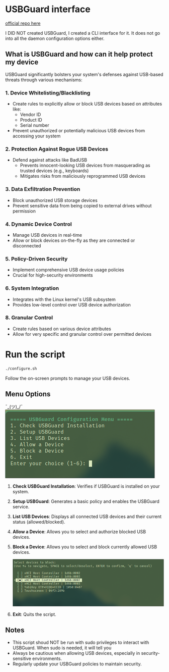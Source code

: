 # USBGuard interface
[official repo here](https://usbguard.github.io/)

I DID NOT created USBGuard, I created a CLI interface for it. It does not go
into all the daemon configuration options either.

## What is USBGuard and how can it help protect my device

USBGuard significantly bolsters your system's defenses against USB-based threats through various mechanisms:

### 1. Device Whitelisting/Blacklisting
- Create rules to explicitly allow or block USB devices based on attributes like:
  - Vendor ID
  - Product ID
  - Serial number
- Prevent unauthorized or potentially malicious USB devices from accessing your system

### 2. Protection Against Rogue USB Devices
- Defend against attacks like BadUSB
  - Prevents innocent-looking USB devices from masquerading as trusted devices (e.g., keyboards)
  - Mitigates risks from maliciously reprogrammed USB devices

### 3. Data Exfiltration Prevention
- Block unauthorized USB storage devices
- Prevent sensitive data from being copied to external drives without permission

### 4. Dynamic Device Control
- Manage USB devices in real-time
- Allow or block devices on-the-fly as they are connected or disconnected

### 5. Policy-Driven Security
- Implement comprehensive USB device usage policies
- Crucial for high-security environments

### 6. System Integration
- Integrates with the Linux kernel's USB subsystem
- Provides low-level control over USB device authorization

### 8. Granular Control
- Create rules based on various device attributes
- Allow for very specific and granular control over permitted devices

# Run the script
```bash
./configure.sh
```
Follow the on-screen prompts to manage your USB devices.

## Menu Options

¯\_(ツ)_/¯![main_menu](./Screenshots/main_menu.png)

1. **Check USBGuard Installation**: Verifies if USBGuard is installed on your system.

2. **Setup USBGuard**: Generates a basic policy and enables the USBGuard service.

3. **List USB Devices**: Displays all connected USB devices and their current status (allowed/blocked).

4. **Allow a Device**: Allows you to select and authorize blocked USB devices.

5. **Block a Device**: Allows you to select and block currently allowed USB devices.

   ![block_device_menu](./Screenshots/block_device_menu.png)

6. **Exit**: Quits the script.

## Notes

- This script shoud NOT be run with sudo privileges to interact with USBGuard. When sudo is needed, it will tell you
- Always be cautious when allowing USB devices, especially in security-sensitive environments.
- Regularly update your USBGuard policies to maintain security.

